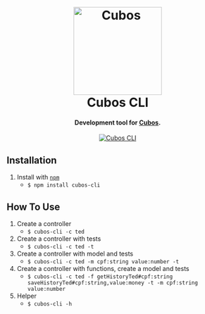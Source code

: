 <h1 align="center">
  <br>
  <a href="https://cubos.io"><img src="https://user-images.githubusercontent.com/8952441/75359066-94044a00-5892-11ea-9ea6-2027e027870f.jpeg" alt="Cubos" width="200"></a>
  <br>
  Cubos CLI
  <br>
</h1>

<h4 align="center">Development tool for <a href="http://cubos.io" target="_blank">Cubos</a>.</h4>

<p align="center">
  <a href="https://badge.fury.io/js/cubos-cli">
    <img src="https://badge.fury.io/js/cubos-cli.svg"
         alt="Cubos CLI">
  </a>
</p>

**Installation**
---

1. Install with [`npm`](https://www.npmjs.com/package/cubos-cli)
    + `$ npm install cubos-cli`

**How To Use**
---

1. Create a controller
    + `$ cubos-cli -c ted`
2. Create a controller with tests
    + `$ cubos-cli -c ted -t`
3. Create a controller with model and tests
    + `$ cubos-cli -c ted -m cpf:string value:number -t`
4. Create a controller with functions, create a model and tests
    + `$ cubos-cli -c ted -f getHistoryTed#cpf:string saveHistoryTed#cpf:string,value:money -t -m cpf:string value:number`
5. Helper
    + `$ cubos-cli -h`
